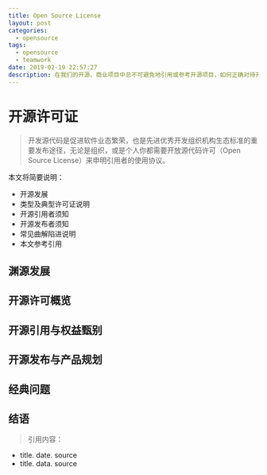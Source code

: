 ```yaml
---
title: Open Source License
layout: post
categories:
  - opensource
tags:
  - opensource
  - teamwork
date: 2019-02-19 22:57:27
description: 在我们的开源、商业项目中总不可避免地引用或参考开源项目，如何正确对待开源许可协议，保障原作者和自身合法合规和利益？这里是 Leander 团队开发开源方案原则，仅作为参考。
---
```


# 开源许可证  

> 开发源代码是促进软件业态繁荣，也是先进优秀开发组织机构生态标准的重要发布途径，无论是组织，或是个人你都需要开放源代码许可（Open Source License）来申明引用者的使用协议。  

本文将简要说明：  

- 开源发展
- 类型及典型许可证说明
- 开源引用者须知
- 开源发布者须知
- 常见曲解陷进说明
- 本文参考引用

## 渊源发展  

## 开源许可概览  

## 开源引用与权益甄别  

## 开源发布与产品规划  

## 经典问题

## 结语

> 引用内容：  
>
- title. date. source  
- title. data. source  
>